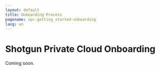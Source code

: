```yaml
---
layout: default
title: Onboarding Process
pagename: spc-getting_started-onboarding
lang: en
---
```


# Shotgun Private Cloud Onboarding

Coming soon.